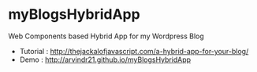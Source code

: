 myBlogsHybridApp
================

Web Components based Hybrid App for my Wordpress Blog


* Tutorial : http://thejackalofjavascript.com/a-hybrid-app-for-your-blog/
* Demo : http://arvindr21.github.io/myBlogsHybridApp
